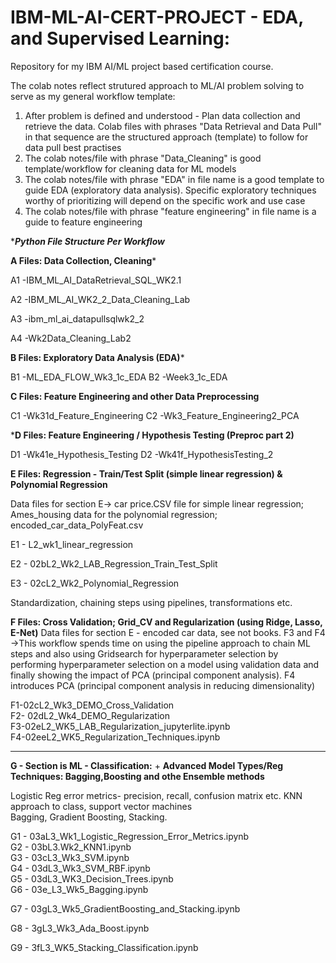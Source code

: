# IBM-ML-AI-CERT-PROJECT - EDA, and Supervised Learning:

Repository for my IBM AI/ML project based certification course.

The colab notes reflect strutured approach to ML/AI problem solving to serve as my general workflow template:
  1. After problem is defined and understood - Plan data collection and retrieve the data.  Colab files with phrases "Data Retrieval and Data Pull" in that sequence are the structured approach (template) to follow for data pull best practises 
  2. The colab notes/file with phrase "Data_Cleaning" is good template/workflow for cleaning data for ML models
  3. The colab notes/file with phrase "EDA" in file name is a good template to guide EDA (exploratory data analysis). Specific exploratory techniques worthy of prioritizing will depend on the specific work and use case
  4. The colab notes/file with phrase "feature engineering" in file name is a guide to feature engineering
     
****Python File Structure Per Workflow***

**A Files: Data Collection, Cleaning***

  A1 -IBM_ML_AI_DataRetrieval_SQL_WK2.1  
  
  A2 -IBM_ML_AI_WK2_2_Data_Cleaning_Lab  
  
  A3 -ibm_ml_ai_datapullsqlwk2_2  
  
  A4 -Wk2Data_Cleaning_Lab2  
  

**B Files: Exploratory Data Analysis (EDA)***

  B1 -ML_EDA_FLOW_Wk3_1c_EDA
  B2 -Week3_1c_EDA
  
**C Files: Feature Engineering and other Data Preprocessing**

  C1 -Wk31d_Feature_Engineering
  C2 -Wk3_Feature_Engineering2_PCA

***D Files: Feature Engineering / Hypothesis Testing  (Preproc part 2)**

  D1 -Wk41e_Hypothesis_Testing
  D2 -Wk41f_HypothesisTesting_2

**E Files: Regression - Train/Test Split (simple linear regression) & Polynomial Regression**

Data files for section E-> car price.CSV file for simple linear regression;  Ames_housing data for the polynomial regression; encoded_car_data_PolyFeat.csv 

E1 -  L2_wk1_linear_regression  

E2 - 02bL2_Wk2_LAB_Regression_Train_Test_Split  

E3 - 02cL2_Wk2_Polynomial_Regression  


Standardization, chaining steps using pipelines, transformations etc. 

**F Files: Cross Validation; Grid_CV and Regularization (using Ridge, Lasso, E-Net)**
Data files for section E - encoded car data, see not books. 
F3 and F4 ->This workflow spends time on using the pipeline approach to chain ML steps and also using Gridsearch for hyperparameter selection by performing hyperparameter selection on a model using validation data and finally showing the impact of PCA (principal component analysis).  F4 introduces PCA (principal component analysis in reducing dimensionality)

F1-02cL2_Wk3_DEMO_Cross_Validation  
F2- 02dL2_Wk4_DEMO_Regularization  
F3-02eL2_WK5_LAB_Regularization_jupyterlite.ipynb  
F4-02eeL2_WK5_Regularization_Techniques.ipynb

------------------------------------------------------------------------------------------------------------------
**G - Section is ML  - Classification:**  + ****Advanced Model Types/Reg Techniques: Bagging,Boosting and othe Ensemble methods****

Logistic Reg error metrics- precision, recall, confusion matrix etc. KNN approach to class, support vector machines  
Bagging, Gradient Boosting, Stacking. 

G1 - 03aL3_Wk1_Logistic_Regression_Error_Metrics.ipynb  
G2 - 03bL3.Wk2_KNN1.ipynb  
G3 - 03cL3_Wk3_SVM.ipynb  
G4 - 03dL3_Wk3_SVM_RBF.ipynb  
G5 - 03dL3_WK3_Decision_Trees.ipynb  
G6 - 03e_L3_Wk5_Bagging.ipynb 

G7 - 03gL3_Wk5_GradientBoosting_and_Stacking.ipynb 

G8 - 3gL3_Wk3_Ada_Boost.ipynb 

G9 - 3fL3_WK5_Stacking_Classification.ipynb 




